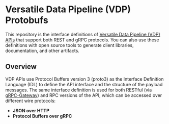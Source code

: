 # Versatile Data Pipeline (VDP) Protobufs

This repository is the interface definitions of [Versatile Data Pipeline (VDP) APIs](https://github.com/instill-ai/vdp) that support both REST and gRPC protocols. You can also use these definitions with open source tools to generate client libraries, documentation, and other artifacts.

## Overview

VDP APIs use Protocol Buffers version 3 (proto3) as the Interface Definition Language (IDL) to define the API interface and the structure of the payload messages. The same interface definition is used for both RESTful (via [gRPC-Gateway](https://github.com/grpc-ecosystem/grpc-gateway)) and RPC versions of the API, which can be accessed over different wire protocols:

- **JSON over HTTP**
- **Protocol Buffers over gRPC**
